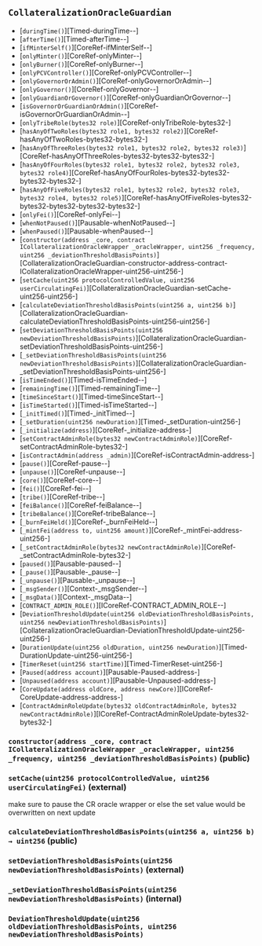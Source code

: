 ## <span id="CollateralizationOracleGuardian"></span> `CollateralizationOracleGuardian`



- [`duringTime()`][Timed-duringTime--]
- [`afterTime()`][Timed-afterTime--]
- [`ifMinterSelf()`][CoreRef-ifMinterSelf--]
- [`onlyMinter()`][CoreRef-onlyMinter--]
- [`onlyBurner()`][CoreRef-onlyBurner--]
- [`onlyPCVController()`][CoreRef-onlyPCVController--]
- [`onlyGovernorOrAdmin()`][CoreRef-onlyGovernorOrAdmin--]
- [`onlyGovernor()`][CoreRef-onlyGovernor--]
- [`onlyGuardianOrGovernor()`][CoreRef-onlyGuardianOrGovernor--]
- [`isGovernorOrGuardianOrAdmin()`][CoreRef-isGovernorOrGuardianOrAdmin--]
- [`onlyTribeRole(bytes32 role)`][CoreRef-onlyTribeRole-bytes32-]
- [`hasAnyOfTwoRoles(bytes32 role1, bytes32 role2)`][CoreRef-hasAnyOfTwoRoles-bytes32-bytes32-]
- [`hasAnyOfThreeRoles(bytes32 role1, bytes32 role2, bytes32 role3)`][CoreRef-hasAnyOfThreeRoles-bytes32-bytes32-bytes32-]
- [`hasAnyOfFourRoles(bytes32 role1, bytes32 role2, bytes32 role3, bytes32 role4)`][CoreRef-hasAnyOfFourRoles-bytes32-bytes32-bytes32-bytes32-]
- [`hasAnyOfFiveRoles(bytes32 role1, bytes32 role2, bytes32 role3, bytes32 role4, bytes32 role5)`][CoreRef-hasAnyOfFiveRoles-bytes32-bytes32-bytes32-bytes32-bytes32-]
- [`onlyFei()`][CoreRef-onlyFei--]
- [`whenNotPaused()`][Pausable-whenNotPaused--]
- [`whenPaused()`][Pausable-whenPaused--]
- [`constructor(address _core, contract ICollateralizationOracleWrapper _oracleWrapper, uint256 _frequency, uint256 _deviationThresholdBasisPoints)`][CollateralizationOracleGuardian-constructor-address-contract-ICollateralizationOracleWrapper-uint256-uint256-]
- [`setCache(uint256 protocolControlledValue, uint256 userCirculatingFei)`][CollateralizationOracleGuardian-setCache-uint256-uint256-]
- [`calculateDeviationThresholdBasisPoints(uint256 a, uint256 b)`][CollateralizationOracleGuardian-calculateDeviationThresholdBasisPoints-uint256-uint256-]
- [`setDeviationThresholdBasisPoints(uint256 newDeviationThresholdBasisPoints)`][CollateralizationOracleGuardian-setDeviationThresholdBasisPoints-uint256-]
- [`_setDeviationThresholdBasisPoints(uint256 newDeviationThresholdBasisPoints)`][CollateralizationOracleGuardian-_setDeviationThresholdBasisPoints-uint256-]
- [`isTimeEnded()`][Timed-isTimeEnded--]
- [`remainingTime()`][Timed-remainingTime--]
- [`timeSinceStart()`][Timed-timeSinceStart--]
- [`isTimeStarted()`][Timed-isTimeStarted--]
- [`_initTimed()`][Timed-_initTimed--]
- [`_setDuration(uint256 newDuration)`][Timed-_setDuration-uint256-]
- [`_initialize(address)`][CoreRef-_initialize-address-]
- [`setContractAdminRole(bytes32 newContractAdminRole)`][CoreRef-setContractAdminRole-bytes32-]
- [`isContractAdmin(address _admin)`][CoreRef-isContractAdmin-address-]
- [`pause()`][CoreRef-pause--]
- [`unpause()`][CoreRef-unpause--]
- [`core()`][CoreRef-core--]
- [`fei()`][CoreRef-fei--]
- [`tribe()`][CoreRef-tribe--]
- [`feiBalance()`][CoreRef-feiBalance--]
- [`tribeBalance()`][CoreRef-tribeBalance--]
- [`_burnFeiHeld()`][CoreRef-_burnFeiHeld--]
- [`_mintFei(address to, uint256 amount)`][CoreRef-_mintFei-address-uint256-]
- [`_setContractAdminRole(bytes32 newContractAdminRole)`][CoreRef-_setContractAdminRole-bytes32-]
- [`paused()`][Pausable-paused--]
- [`_pause()`][Pausable-_pause--]
- [`_unpause()`][Pausable-_unpause--]
- [`_msgSender()`][Context-_msgSender--]
- [`_msgData()`][Context-_msgData--]
- [`CONTRACT_ADMIN_ROLE()`][ICoreRef-CONTRACT_ADMIN_ROLE--]
- [`DeviationThresholdUpdate(uint256 oldDeviationThresholdBasisPoints, uint256 newDeviationThresholdBasisPoints)`][CollateralizationOracleGuardian-DeviationThresholdUpdate-uint256-uint256-]
- [`DurationUpdate(uint256 oldDuration, uint256 newDuration)`][Timed-DurationUpdate-uint256-uint256-]
- [`TimerReset(uint256 startTime)`][Timed-TimerReset-uint256-]
- [`Paused(address account)`][Pausable-Paused-address-]
- [`Unpaused(address account)`][Pausable-Unpaused-address-]
- [`CoreUpdate(address oldCore, address newCore)`][ICoreRef-CoreUpdate-address-address-]
- [`ContractAdminRoleUpdate(bytes32 oldContractAdminRole, bytes32 newContractAdminRole)`][ICoreRef-ContractAdminRoleUpdate-bytes32-bytes32-]
### <span id="CollateralizationOracleGuardian-constructor-address-contract-ICollateralizationOracleWrapper-uint256-uint256-"></span> `constructor(address _core, contract ICollateralizationOracleWrapper _oracleWrapper, uint256 _frequency, uint256 _deviationThresholdBasisPoints)` (public)



### <span id="CollateralizationOracleGuardian-setCache-uint256-uint256-"></span> `setCache(uint256 protocolControlledValue, uint256 userCirculatingFei)` (external)

make sure to pause the CR oracle wrapper or else the set value would be overwritten on next update

### <span id="CollateralizationOracleGuardian-calculateDeviationThresholdBasisPoints-uint256-uint256-"></span> `calculateDeviationThresholdBasisPoints(uint256 a, uint256 b) → uint256` (public)



### <span id="CollateralizationOracleGuardian-setDeviationThresholdBasisPoints-uint256-"></span> `setDeviationThresholdBasisPoints(uint256 newDeviationThresholdBasisPoints)` (external)



### <span id="CollateralizationOracleGuardian-_setDeviationThresholdBasisPoints-uint256-"></span> `_setDeviationThresholdBasisPoints(uint256 newDeviationThresholdBasisPoints)` (internal)



### <span id="CollateralizationOracleGuardian-DeviationThresholdUpdate-uint256-uint256-"></span> `DeviationThresholdUpdate(uint256 oldDeviationThresholdBasisPoints, uint256 newDeviationThresholdBasisPoints)`



